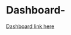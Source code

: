 # Dashboard-

[Dashboard link here](https://lookerstudio.google.com/reporting/71a9714a-5d5e-4d02-8824-fe141b981448)
